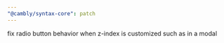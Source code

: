 ```yaml
---
"@cambly/syntax-core": patch
---
```


fix radio button behavior when z-index is customized such as in a modal
